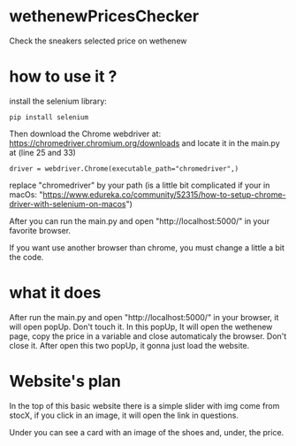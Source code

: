 # wethenewPricesChecker
Check the sneakers selected price on wethenew

# how to use it ?
install the selenium library:
```
pip install selenium
```
Then download the Chrome webdriver at: https://chromedriver.chromium.org/downloads and locate it in the main.py at (line 25 and 33) 
```
driver = webdriver.Chrome(executable_path="chromedriver",)
```
replace "chromedriver" by your path (is a little bit complicated if your in macOs: "https://www.edureka.co/community/52315/how-to-setup-chrome-driver-with-selenium-on-macos")

After you can run the main.py and open "http://localhost:5000/" in your favorite browser. 

If you want use another browser than chrome, you must change a little a bit the code. 

# what it does

After run the main.py and open "http://localhost:5000/" in your browser, it will open popUp. Don't touch it. In this popUp, It will open the wethenew page, copy the price in a variable and close automaticaly the browser. Don't close it. After open this two popUp, it gonna just load the website. 

# Website's plan

In the top of this basic website there is a simple slider with img come from stocX, if you click in an image, it will open the link in questions. 

Under you can see a card with an image of the shoes and, under, the price. 
